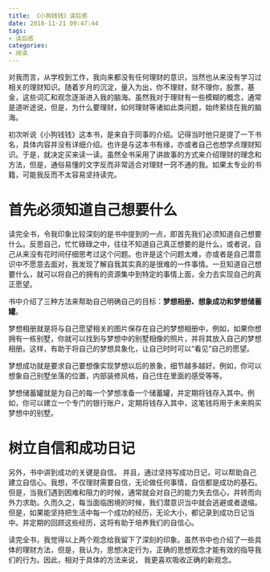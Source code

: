 ```yaml
---
title: 《小狗钱钱》读后感
date: 2018-11-21 09:47:44
tags:
- 读后感
categories:
- 阅读
---
```

对我而言，从学校到工作，我向来都没有任何理财的意识，当然也从来没有学习过相关的理财知识。随着岁月的沉淀，量入为出，你不理财，财不理你，股票，基金，这些词汇和观念逐渐进入我的脑海。虽然我对于理财有一些模糊的概念，通常是道听途说，但是，为什么要理财，如何理财等诸如此类问题，始终萦绕在我的脑海。

初次听说《小狗钱钱》这本书，是来自于同事的介绍。记得当时他只是提了一下书名，具体内容并没有详细介绍。也许是与这本书有缘，亦或者自己也想学点理财知识。于是，就决定买来读一读。虽然全书采用了讲故事的方式来介绍理财的理念和方法，但是，通俗易懂的文字反而非常适合对理财一窍不通的我。如果太专业的书籍，可能我反而不太容易坚持读完。

# 首先必须知道自己想要什么 #

读完全书，令我印象比较深刻的是书中提到的一点，即首先我们必须知道自己想要什么。反思自己，忙忙碌碌之中，往往不知道自己真正想要的是什么，或者说，自己从来没有花时间仔细思考过这个问题。也许是这个问题太难，亦或者是自己潜意识中不愿意去面对，我发现了解自我其实真的是很难的一件事情。一旦知道自己想要什么，就可以将自己的拥有的资源集中到特定的事情上面，全力去实现自己的真正愿望。

书中介绍了三种方法来帮助自己明确自己的目标：**梦想相册、想象成功和梦想储蓄罐**。

梦想相册就是将与自己愿望相关的图片保存在自己的梦想相册中，例如，如果你想拥有一栋别墅，你就可以找到与梦想中的别墅相像的照片，并将其放入自己的梦想相册。这样，有助于将自己的梦想具象化，让自己时时可以“看见”自己的愿望。

梦想成功就是要求自己要想像实现梦想以后的景象，细节越多越好。例如，你可以想象自己别墅坐落的位置，内部装修风格，自己住在里面的感受等等。

梦想储蓄罐就是为自己的每一个梦想准备一个储蓄罐，并定期将钱存入其中。例如，你可以建立一个专门的银行账户，定期将钱存入其中，这笔钱将用于未来购买梦想中的别墅。

# 树立自信和成功日记 #

另外，书中讲到成功的关键是自信。 并且，通过坚持写成功日记，可以帮助自己建立自信心。我想，不仅理财需要自信，无论做任何事情，自信都是成功的基石。但是，当我们遇到困难和阻力的时候，通常就会对自己的能力失去信心，并转而向外力求助。久而久之，每当面临困境的时候，我们潜意识当中就会逃避或者退缩。但是，如果能坚持把生活中每一个成功的经历，无论大小，都记录到成功日记当中。并定期的回顾这些经历，这将有助于培养我们的自信心。

读完全书，我觉得以上两个观念给我留下了深刻的印象。虽然书中也介绍了一些具体的理财方法，但是，我认为，思想决定行为，正确的思想观念才能有效的指导我们的行为。因此，相对于具体的方法来说，
我更喜欢吸收正确的新观念。